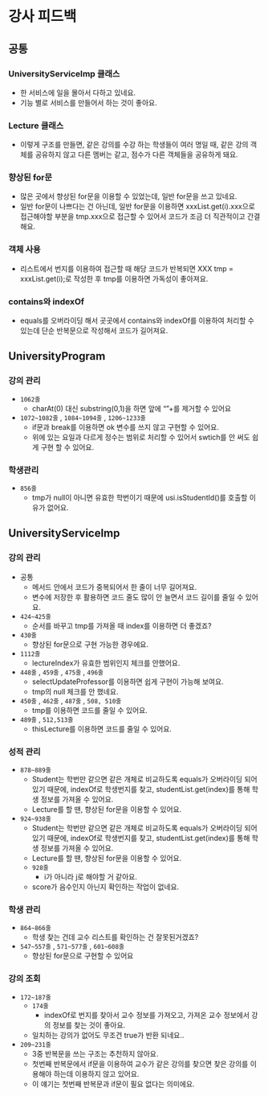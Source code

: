 # 강사 피드백

## 공통

### UniversityServiceImp 클래스

- 한 서비스에 일을 몰아서 다하고 있네요.
- 기능 별로 서비스를 만들어서 하는 것이 좋아요.

### Lecture 클래스

- 이렇게 구조를 만들면, 같은 강의를 수강 하는 학생들이 여러 명일 때, 같은 강의 객체를 공유하지 않고 다른 멤버는 같고, 점수가 다른 객체들을 공유하게 돼요.

### 향상된 for문

- 많은 곳에서 향상된 for문을 이용할 수 있었는데, 일반 for문을 쓰고 있네요.
- 일반 for문이 나쁘다는 건 아닌데, 일반 for문을 이용하면 xxxList.get(i).xxx으로 접근해야할 부분을 tmp.xxx으로 접근할 수 있어서 코드가 조금 더 직관적이고 간결해요.

### 객체 사용

- 리스트에서 번지를 이용하여 접근할 때 해당 코드가 반복되면 XXX tmp = xxxList.get(i);로 작성한 후 tmp를 이용하면 가독성이 좋아져요.

### contains와 indexOf

- equals를 오버라이딩 해서 곳곳에서 contains와 indexOf를 이용하여 처리할 수 있는데 단순 반복문으로 작성해서 코드가 길어져요.

## UniversityProgram

### 강의 관리

- `1062줄`
    - charAt(0) 대신 substring(0,1)을 하면 앞에 “”+를 제거할 수 있어요
- `1072~1082줄` , `1084~1094줄` , `1206~1233줄`
    - if문과 break를 이용하면 ok 변수를 쓰지 않고 구현할 수 있어요.
    - 위에 있는 요일과 다르게 정수는 범위로 처리할 수 있어서 swtich를 안 써도 쉽게 구현 할 수 있어요.

### 학생관리

- `856줄`
    - tmp가 null이 아니면 유효한 학번이기 때문에 usi.isStudentId()를 호출할 이유가 없어요.

## UniversityServiceImp

### 강의 관리

- 공통
    - 메서드 안에서 코드가 중복되어서 한 줄이 너무 길어져요.
    - 변수에 저장한 후 활용하면 코드 줄도 많이 안 늘면서 코드 길이를 줄일 수 있어요.
- `424~425줄`
    - 순서를 바꾸고 tmp를 가져올 때 index를 이용하면 더 좋겠죠?
- `430줄`
    - 향상된 for문으로 구현 가능한 경우에요.
- `1112줄`
    - lectureIndex가 유효한 범위인지 체크를 안했어요.
- `448줄` , `459줄`  , `475줄` , `496줄`
    - selectUpdateProfessor를 이용하면 쉽게 구현이 가능해 보여요.
    - tmp의 null 체크를 안 했네요.
- `450줄` , `462줄` , `487줄` , `508, 510줄`
    - tmp를 이용하면 코드를 줄일 수 있어요.
- `489줄` , `512,513줄`
    - thisLecture를 이용하면 코드를 줄일 수 있어요.

### 성적 관리

- `878~889줄`
    - Student는 학번만 같으면 같은 개체로 비교하도록 equals가 오버라이딩 되어 있기 때문에, indexOf로 학생번지를 찾고, studentList.get(index)를 통해 학생 정보를 가져올 수 있어요.
    - Lecture를 할 땐, 향상된 for문을 이용할 수 있어요.
- `924~938줄`
    - Student는 학번만 같으면 같은 개체로 비교하도록 equals가 오버라이딩 되어 있기 때문에, indexOf로 학생번지를 찾고, studentList.get(index)를 통해 학생 정보를 가져올 수 있어요.
    - Lecture를 할 땐, 향상된 for문을 이용할 수 있어요.
    - `928줄`
        - i가 아니라 j로 해야할 거 같아요.
    - score가 음수인지 아닌지 확인하는 작업이 없네요.

### 학생 관리

- `864~866줄`
    - 학생 찾는 건데 교수 리스트를 확인하는 건 잘못된거겠죠?
- `547~557줄` , `571~577줄` , `601~608줄`
    - 향상된 for문으로 구현할 수 있어요

### 강의 조회

- `172~187줄`
    - `174줄`
        - indexOf로 번지를 찾아서 교수 정보를 가져오고, 가져온 교수 정보에서 강의 정보를 찾는 것이 좋아요.
    - 일치하는 강의가 없어도 무조건 true가 반환 되네요..
- `209~231줄`
    - 3중 반복문을 쓰는 구조는 추천하지 않아요.
    - 첫번째 반복문에서 if문을 이용하여 교수가 같은 강의를 찾으면 찾은 강의를 이용해야 하는데 이용하지 않고 있어요.
    - 이 얘기는 첫번째 반복문과 if문이 필요 없다는 의미에요.
